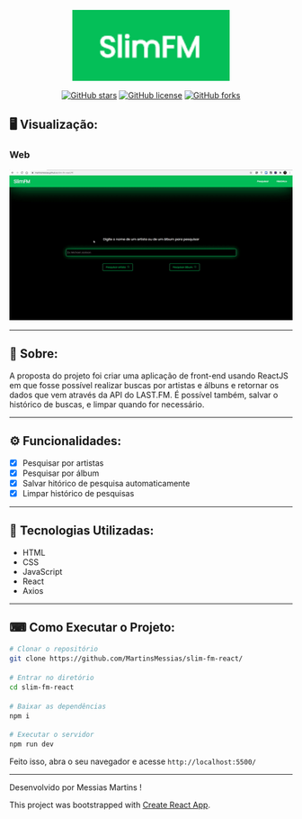 <p align="center">
   <img src="logo.PNG" alt="Proffy" width="280"/>
</p>

<div align="center">

[![GitHub stars](https://img.shields.io/github/stars/MartinsMessias/slim-fm-react)](https://github.com/MartinsMessias/slim-fm-react)<space> <space>[![GitHub license](https://img.shields.io/github/license/MartinsMessias/slim-fm-react)](https://github.com/MartinsMessias/slim-fm-react/blob/master/LICENSE)<space> <space>[![GitHub forks](https://img.shields.io/github/forks/MartinsMessias/slim-fm-react)](https://github.com/MartinsMessias/slim-fm-react/)

</div>


## 🖥 Visualização:

### Web
<p>  
  <img alt="Web Preview" title="Web-preview" src="https://github.com/MartinsMessias/slim-fm-react/blob/master/presentation-web.gif" width="800px">
</p>

---

## 📖 Sobre:

A proposta do projeto foi criar uma aplicação de front-end usando ReactJS em que fosse possível realizar buscas por artistas e álbuns e retornar os dados que vem através da API do LAST.FM. É possível também, salvar o histórico de buscas, e limpar quando for necessário. 

--- 

## ⚙️ Funcionalidades:

- [x] Pesquisar por artistas
- [x] Pesquisar por álbum
- [x] Salvar hitórico de pesquisa automaticamente
- [x] Limpar histórico de pesquisas

--- 

## 🚀 Tecnologias Utilizadas:

- HTML
- CSS
- JavaScript
- React
- Axios
--- 

## ⌨ Como Executar o Projeto:

```bash
# Clonar o repositório
git clone https://github.com/MartinsMessias/slim-fm-react/

# Entrar no diretório
cd slim-fm-react

# Baixar as dependências
npm i

# Executar o servidor
npm run dev
```

Feito isso, abra o seu navegador e acesse `http://localhost:5500/`

---


Desenvolvido por Messias Martins !


This project was bootstrapped with [Create React App](https://github.com/facebook/create-react-app).
